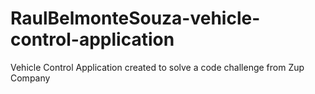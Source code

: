 # RaulBelmonteSouza-vehicle-control-application
Vehicle Control Application created to solve a code challenge from Zup Company

